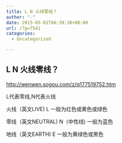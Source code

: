 ```yaml
---
title: L N 火线零线？
author: "-"
date: 2015-05-01T06:39:38+00:00
url: /?p=7541
categories:
  - Uncategorized

---
```

## L N 火线零线？
http://wenwen.sogou.com/z/q177519752.htm

L代表零线,N代表火线

火线（英文LIVE) L 一般为红色或黄色或绿色
  
零线（英文NEUTRAL) N（中性线) 一般为蓝色
  
地线（英文EARTH)  E 一般为黄绿色或黑色